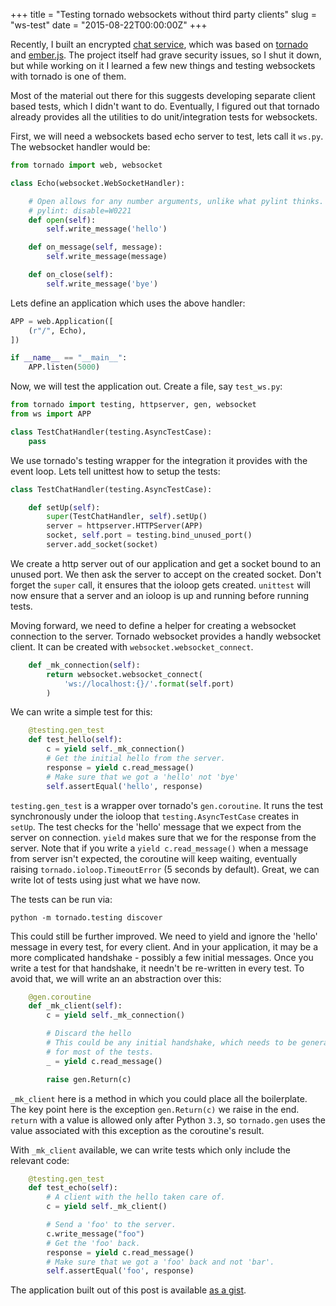 +++
title = "Testing tornado websockets without third party clients"
slug = "ws-test"
date = "2015-08-22T00:00:00Z"
+++

Recently, I built an encrypted [chat service][qotr], which was based on
[tornado][] and [ember.js][]. The project itself had grave security issues, so I
shut it down, but while working on it I learned a few new things and testing
websockets with tornado is one of them.

Most of the material out there for this suggests developing separate client
based tests, which I didn't want to do. Eventually, I figured out that tornado
already provides all the utilities to do unit/integration tests for websockets.

First, we will need a websockets based echo server to test, lets call it
`ws.py`. The websocket handler would be:

```python
from tornado import web, websocket

class Echo(websocket.WebSocketHandler):

    # Open allows for any number arguments, unlike what pylint thinks.
    # pylint: disable=W0221
    def open(self):
        self.write_message('hello')

    def on_message(self, message):
        self.write_message(message)

    def on_close(self):
        self.write_message('bye')
```

Lets define an application which uses the above handler:

```python
APP = web.Application([
    (r"/", Echo),
])

if __name__ == "__main__":
    APP.listen(5000)
```

Now, we will test the application out. Create a file, say `test_ws.py`:

```python
from tornado import testing, httpserver, gen, websocket
from ws import APP

class TestChatHandler(testing.AsyncTestCase):
    pass
```

We use tornado's testing wrapper for the integration it provides with the event
loop. Lets tell unittest how to setup the tests:

```python
class TestChatHandler(testing.AsyncTestCase):

    def setUp(self):
        super(TestChatHandler, self).setUp()
        server = httpserver.HTTPServer(APP)
        socket, self.port = testing.bind_unused_port()
        server.add_socket(socket)
```

We create a http server out of our application and get a socket bound to an
unused port. We then ask the server to accept on the created socket. Don't
forget the `super` call, it ensures that the ioloop gets created. `unittest`
will now ensure that a server and an ioloop is up and running before running
tests.

Moving forward, we need to define a helper for creating a websocket connection
to the server. Tornado websocket provides a handly websocket client. It can be
created with `websocket.websocket_connect`.

```python
    def _mk_connection(self):
        return websocket.websocket_connect(
            'ws://localhost:{}/'.format(self.port)
        )
```

We can write a simple test for this:

```python
    @testing.gen_test
    def test_hello(self):
        c = yield self._mk_connection()
        # Get the initial hello from the server.
        response = yield c.read_message()
        # Make sure that we got a 'hello' not 'bye'
        self.assertEqual('hello', response)
```

`testing.gen_test` is a wrapper over tornado's `gen.coroutine`. It runs the test
synchronously under the ioloop that `testing.AsyncTestCase` creates in
`setUp`. The test checks for the 'hello' message that we expect from the server
on connection.  `yield` makes sure that we for the response from the
server. Note that if you write a `yield c.read_message()` when a message from
server isn't expected, the coroutine will keep waiting, eventually raising
`tornado.ioloop.TimeoutError` (5 seconds by default). Great, we can write lot of
tests using just what we have now.

The tests can be run via:

```
python -m tornado.testing discover
```

This could still be further improved. We need to yield and ignore the 'hello'
message in every test, for every client. And in your application, it may be a
more complicated handshake - possibly a few initial messages. Once you write a
test for that handshake, it needn't be re-written in every test. To avoid that,
we will write an an abstraction over this:

```python
    @gen.coroutine
    def _mk_client(self):
        c = yield self._mk_connection()

        # Discard the hello
        # This could be any initial handshake, which needs to be generalized
        # for most of the tests.
        _ = yield c.read_message()

        raise gen.Return(c)
```

`_mk_client` here is a method in which you could place all the boilerplate. The
key point here is the exception `gen.Return(c)` we raise in the end. `return`
with a value is allowed only after Python `3.3`, so `tornado.gen` uses the value
associated with this exception as the coroutine's result.

With `_mk_client` available, we can write tests which only include the relevant
code:

```python
    @testing.gen_test
    def test_echo(self):
        # A client with the hello taken care of.
        c = yield self._mk_client()

        # Send a 'foo' to the server.
        c.write_message("foo")
        # Get the 'foo' back.
        response = yield c.read_message()
        # Make sure that we got a 'foo' back and not 'bar'.
        self.assertEqual('foo', response)
```

The application built out of this post is available [as a gist][example].

[qotr]: http://github.com/crodjer/qotr/
[tornado]: http://www.tornadoweb.org/
[ember.js]: http://emberjs.com/
[example]: https://gist.github.com/crodjer/1e9989ab30fdc32db926
